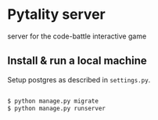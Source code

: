 # Pytality server

server for the code-battle interactive game

## Install & run a local machine

Setup postgres as described in `settings.py`.

```bash

$ python manage.py migrate
$ python manage.py runserver

```